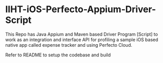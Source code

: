 # IIHT-iOS-Perfecto-Appium-Driver-Script
This Repo has Java Appium and Maven based Driver Program [Script] to work as an integration and interface API for profiling a sample iOS based native app called expense tracker and using Perfecto Cloud.

Refer to README to setup the codebase and build
